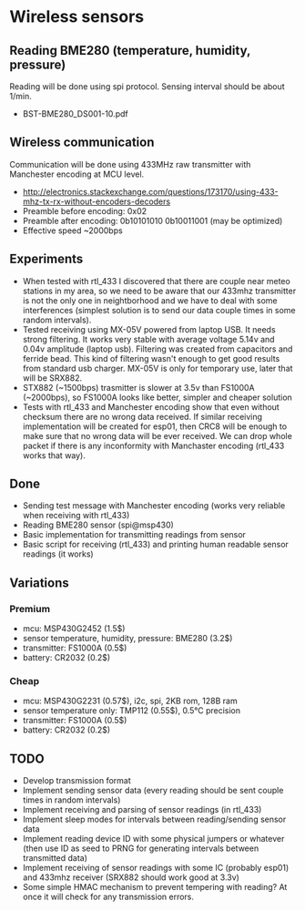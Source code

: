 # Wireless sensors

## Reading BME280 (temperature, humidity, pressure)

Reading will be done using spi protocol. Sensing interval should be about 1/min.

* BST-BME280_DS001-10.pdf

## Wireless communication

Communication will be done using 433MHz raw transmitter with Manchester encoding at MCU level. 

* http://electronics.stackexchange.com/questions/173170/using-433-mhz-tx-rx-without-encoders-decoders
* Preamble before encoding: 0x02
* Preamble after encoding: 0b10101010 0b10011001 (may be optimized)
* Effective speed ~2000bps

## Experiments

* When tested with rtl_433 I discovered that there are couple near meteo stations in my area, so we need to be aware that our 433mhz transmitter is not the only one in neightborhood and we have to deal with some interferences (simplest solution is to send our data couple times in some random intervals).
* Tested receiving using MX-05V powered from laptop USB. It needs strong filtering. It works very stable with average voltage 5.14v and 0.04v amplitude (laptop usb). Filtering was created from capacitors and ferride bead. This kind of filtering wasn't enough to get good results from standard usb charger. MX-05V is only for temporary use, later that will be SRX882.
* STX882 (~1500bps) trasmitter is slower at 3.5v than FS1000A (~2000bps), so FS1000A looks like better, simpler and cheaper solution
* Tests with rtl_433 and Manchester encoding show that even without checksum there are no wrong data received. If similar receiving implementation will be created for esp01, then CRC8 will be enough to make sure that no wrong data will be ever received. We can drop whole packet if there is any inconformity with Manchaster encoding (rtl_433 works that way).

## Done

* Sending test message with Manchester encoding (works very reliable when receiving with rtl_433)
* Reading BME280 sensor (spi@msp430)
* Basic implementation for transmitting readings from sensor
* Basic script for receiving (rtl_433) and printing human readable sensor readings (it works)

## Variations

### Premium 

* mcu: MSP430G2452 (1.5$)
* sensor temperature, humidity, pressure: BME280 (3.2$)
* transmitter: FS1000A (0.5$)
* battery: CR2032 (0.2$)

### Cheap 

* mcu: MSP430G2231 (0.57$), i2c, spi, 2KB rom, 128B ram
* sensor temperature only: TMP112 (0.55$), 0.5°C precision
* transmitter: FS1000A (0.5$)
* battery: CR2032 (0.2$)

## TODO

* Develop transmission format
* Implement sending sensor data (every reading should be sent couple times in random intervals)
* Implement receiving and parsing of sensor readings (in rtl_433)
* Implement sleep modes for intervals between reading/sending sensor data
* Implement reading device ID with some physical jumpers or whatever (then use ID as seed to PRNG for generating intervals between transmitted data)
* Implement receiving of sensor readings with some IC (probably esp01) and 433mhz receiver (SRX882 should work good at 3.3v)
* Some simple HMAC mechanism to prevent tempering with reading? At once it will check for any transmission errors.
